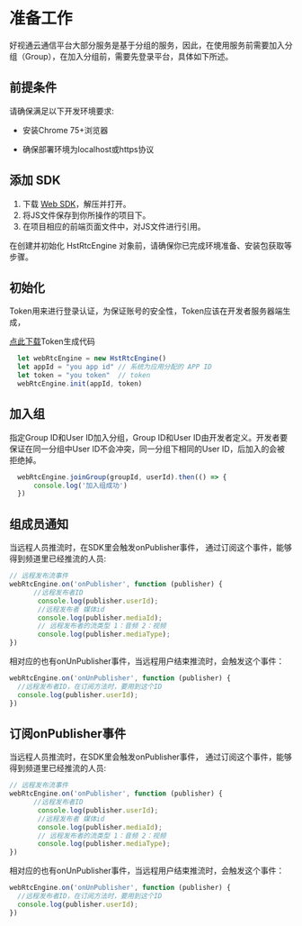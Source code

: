 # 准备工作

好视通云通信平台大部分服务是基于分组的服务，因此，在使用服务前需要加入分组（Group），在加入分组前，需要先登录平台，具体如下所述。

## 前提条件

请确保满足以下开发环境要求:

- 安装Chrome 75+浏览器

- 确保部署环境为localhost或https协议

## 添加 SDK

1. 下载 [Web SDK](http://paas.hst.com/developer/downloadSDK)，解压并打开。 
2. 将JS文件保存到你所操作的项目下。
3. 在项目相应的前端页面文件中，对JS文件进行引用。


在创建并初始化 HstRtcEngine 对象前，请确保你已完成环境准备、安装包获取等步骤。

## 初始化
Token用来进行登录认证，为保证账号的安全性，Token应该在开发者服务器端生成，

[点此下载](http://paas.hst.com/developer/downloadToken)Token生成代码

```js
  let webRtcEngine = new HstRtcEngine()
  let appId = "you app id" // 系统为应用分配的 APP ID
  let token = "you token"  // token
  webRtcEngine.init(appId, token)
```

## 加入组
指定Group ID和User ID加入分组，Group ID和User ID由开发者定义。开发者要保证在同一分组中User ID不会冲突，同一分组下相同的User ID，后加入的会被拒绝掉。

```js
  webRtcEngine.joinGroup(groupId, userId).then(() => {
      console.log('加入组成功')
  })
```

## 组成员通知
当远程人员推流时，在SDK里会触发onPublisher事件， 通过订阅这个事件，能够得到频道里已经推流的人员:

```js
// 远程发布流事件
webRtcEngine.on('onPublisher', function (publisher) {
      //远程发布者ID
       console.log(publisher.userId); 
       //远程发布者 媒体id
       console.log(publisher.mediaId); 
       // 远程发布者的流类型 1：音频 2：视频
       console.log(publisher.mediaType);
})
```

相对应的也有onUnPublisher事件，当远程用户结束推流时，会触发这个事件：

```js
webRtcEngine.on('onUnPublisher', function (publisher) {
  //远程发布者ID，在订阅方法时，要用到这个ID 
  console.log(publisher.userId); 
})
```

## 订阅onPublisher事件
当远程人员推流时，在SDK里会触发onPublisher事件， 通过订阅这个事件，能够得到频道里已经推流的人员:

```js
// 远程发布流事件
webRtcEngine.on('onPublisher', function (publisher) {
      //远程发布者ID
       console.log(publisher.userId); 
       //远程发布者 媒体id
       console.log(publisher.mediaId); 
       // 远程发布者的流类型 1：音频 2：视频
       console.log(publisher.mediaType);
})
```

相对应的也有onUnPublisher事件，当远程用户结束推流时，会触发这个事件：

```js
webRtcEngine.on('onUnPublisher', function (publisher) {
  //远程发布者ID，在订阅方法时，要用到这个ID 
  console.log(publisher.userId); 
})
```